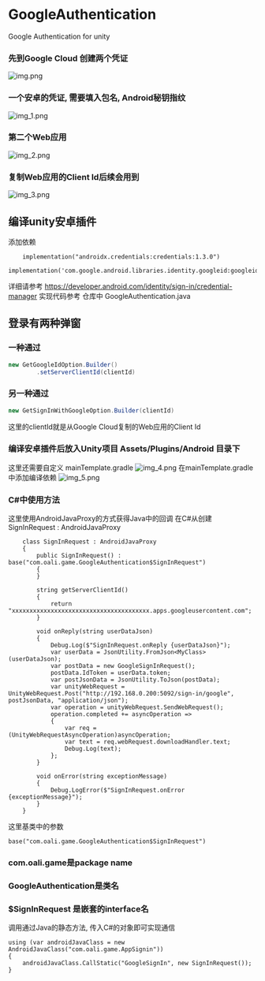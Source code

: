 # GoogleAuthentication
Google Authentication for unity
### 先到Google Cloud 创建两个凭证
![img.png](img.png)
### 一个安卓的凭证, 需要填入包名, Android秘钥指纹
![img_1.png](img_1.png)
### 第二个Web应用
![img_2.png](img_2.png)
### 复制Web应用的Client Id后续会用到
![img_3.png](img_3.png)
## 编译unity安卓插件
添加依赖
```
    implementation("androidx.credentials:credentials:1.3.0")
    implementation('com.google.android.libraries.identity.googleid:googleid:1.1.1')
```
详细请参考 https://developer.android.com/identity/sign-in/credential-manager
实现代码参考 仓库中 GoogleAuthentication.java
## 登录有两种弹窗 
### 一种通过
```java
new GetGoogleIdOption.Builder()
        .setServerClientId(clientId)
```

### 另一种通过
```java
new GetSignInWithGoogleOption.Builder(clientId)
```
这里的clientId就是从Google Cloud复制的Web应用的Client Id

### 编译安卓插件后放入Unity项目 Assets/Plugins/Android 目录下
这里还需要自定义 mainTemplate.gradle
![img_4.png](img_4.png)
在mainTemplate.gradle中添加编译依赖
![img_5.png](img_5.png)
### C#中使用方法
这里使用AndroidJavaProxy的方式获得Java中的回调
在C#从创建SignInRequest : AndroidJavaProxy
```Csharp
    class SignInRequest : AndroidJavaProxy
    {
        public SignInRequest() : base("com.oali.game.GoogleAuthentication$SignInRequest")
        {
        }

        string getServerClientId()
        {
            return "xxxxxxxxxxxxxxxxxxxxxxxxxxxxxxxxxxxxxxx.apps.googleusercontent.com";
        }

        void onReply(string userDataJson)
        {
            Debug.Log($"SignInRequest.onReply {userDataJson}");
            var userData = JsonUtility.FromJson<MyClass>(userDataJson);
            var postData = new GoogleSignInRequest();
            postData.IdToken = userData.token;
            var postJsonData = JsonUtility.ToJson(postData);
            var unityWebRequest = UnityWebRequest.Post("http://192.168.0.200:5092/sign-in/google", postJsonData, "application/json");
            var operation = unityWebRequest.SendWebRequest();
            operation.completed += asyncOperation =>
            {
                var req = (UnityWebRequestAsyncOperation)asyncOperation;
                var text = req.webRequest.downloadHandler.text;
                Debug.Log(text);
            };
        }

        void onError(string exceptionMessage)
        {
            Debug.LogError($"SignInRequest.onError {exceptionMessage}");
        }
    }
```
这里基类中的参数
```
base("com.oali.game.GoogleAuthentication$SignInRequest")
```
### com.oali.game是package name
### GoogleAuthentication是类名
### $SignInRequest 是嵌套的interface名
调用通过Java的静态方法, 传入C#的对象即可实现通信
```
using (var androidJavaClass = new AndroidJavaClass("com.oali.game.AppSignin"))
{
    androidJavaClass.CallStatic("GoogleSignIn", new SignInRequest());
}
```